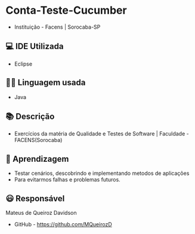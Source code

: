# Conta-Teste-Cucumber

* Instituição - Facens | Sorocaba-SP
 
## 💻 IDE Utilizada 
* Eclipse

## 👩‍💻 Linguagem usada
* Java

## 📚 Descrição
* Exercícios da matéria de Qualidade e Testes de Software | Faculdade - FACENS(Sorocaba)

## 🧠 Aprendizagem
* Testar cenários, descobrindo e implementando metodos de aplicações
* Para evitarmos falhas e problemas futuros.

## 😃 Responsável
Mateus de Queiroz Davidson
* GitHub - https://github.com/MQueirozD
